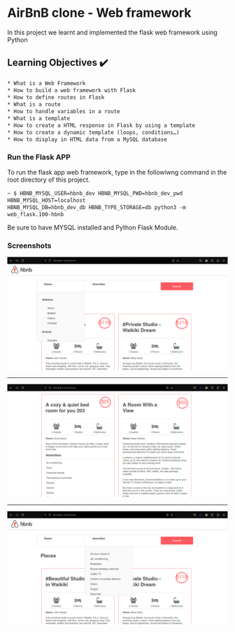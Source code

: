 # AirBnB clone - Web framework

In this project we learnt and implemented the flask web framework using Python

## Learning Objectives :heavy_check_mark:
```
* What is a Web Framework
* How to build a web framework with Flask
* How to define routes in Flask
* What is a route
* How to handle variables in a route
* What is a template
* How to create a HTML response in Flask by using a template
* How to create a dynamic template (loops, conditions…)
* How to display in HTML data from a MySQL database
```

### Run the Flask APP
To run the flask app web framework, type in the followiwng command in the root directory of this project.

```
~ $ HBNB_MYSQL_USER=hbnb_dev HBNB_MYSQL_PWD=hbnb_dev_pwd HBNB_MYSQL_HOST=localhost
HBNB_MYSQL_DB=hbnb_dev_db HBNB_TYPE_STORAGE=db python3 -m web_flask.100-hbnb
```
Be sure to have MYSQL installed and Python Flask Module.

### Screenshots
<p align="center">
  <img src="https://github.com/Bsakwa/AirBnB_clone_v2/blob/master/web_flask/assets/hbnbscreenshot.png"
       alt="HolbertonBnB logo">
</p>

---

<p align="center">
  <img src="https://github.com/Bsakwa/AirBnB_clone_v2/blob/master/web_flask/assets/hbnb2.png"
       alt="HolbertonBnB logo">
</p>

---

<p align="center">
  <img src="https://github.com/Bsakwa/AirBnB_clone_v2/blob/master/web_flask/assets/hbnb3.png"
       alt="HolbertonBnB logo">
</p>

